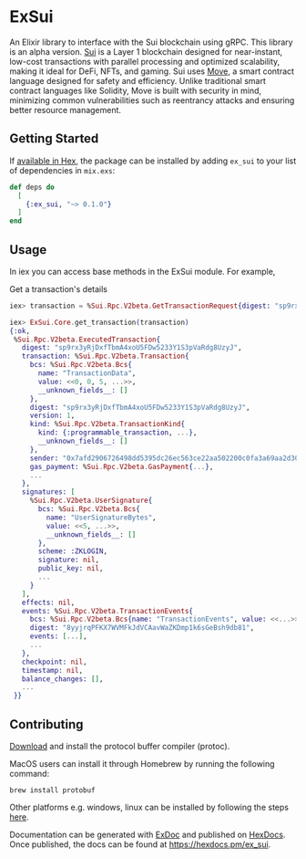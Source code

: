 # ExSui

An Elixir library to interface with the Sui blockchain using gRPC. This library is an alpha version.
[Sui](https://sui.io/) is a Layer 1 blockchain designed for near-instant, low-cost transactions with parallel processing and optimized scalability, making it ideal for DeFi, NFTs, and gaming. Sui uses [Move](https://sui.io/move), a smart contract language designed for safety and efficiency. Unlike traditional smart contract languages like Solidity, Move is built with security in mind, minimizing common vulnerabilities such as reentrancy attacks and ensuring better resource management.


## Getting Started

If [available in Hex](https://hex.pm/docs/publish), the package can be installed
by adding `ex_sui` to your list of dependencies in `mix.exs`:

```elixir
def deps do
  [
    {:ex_sui, "~> 0.1.0"}
  ]
end
```

## Usage
In iex you can access base methods in the ExSui module. For example,

Get a transaction's details

```elixir
iex> transaction = %Sui.Rpc.V2beta.GetTransactionRequest{digest: "sp9rx3yRjDxfTbmA4xoU5FDw5233Y1S3pVaRdg8UzyJ", read_mask: %{paths: ["digest", "signatures", "events", "transaction"]}}

iex> ExSui.Core.get_transaction(transaction)
{:ok,
 %Sui.Rpc.V2beta.ExecutedTransaction{
   digest: "sp9rx3yRjDxfTbmA4xoU5FDw5233Y1S3pVaRdg8UzyJ",
   transaction: %Sui.Rpc.V2beta.Transaction{
     bcs: %Sui.Rpc.V2beta.Bcs{
       name: "TransactionData",
       value: <<0, 0, 5, ...>>,
       __unknown_fields__: []
     },
     digest: "sp9rx3yRjDxfTbmA4xoU5FDw5233Y1S3pVaRdg8UzyJ",
     version: 1,
     kind: %Sui.Rpc.V2beta.TransactionKind{
       kind: {:programmable_transaction, ...},
       __unknown_fields__: []
     },
     sender: "0x7afd2906726498dd5395dc26ec563ce22aa502200c0fa3a69aa2d30f2b382027",
     gas_payment: %Sui.Rpc.V2beta.GasPayment{...},
     ...
   },
   signatures: [
     %Sui.Rpc.V2beta.UserSignature{
       bcs: %Sui.Rpc.V2beta.Bcs{
         name: "UserSignatureBytes",
         value: <<5, ...>>,
         __unknown_fields__: []
       },
       scheme: :ZKLOGIN,
       signature: nil,
       public_key: nil,
       ...
     }
   ],
   effects: nil,
   events: %Sui.Rpc.V2beta.TransactionEvents{
     bcs: %Sui.Rpc.V2beta.Bcs{name: "TransactionEvents", value: <<...>>, ...},
     digest: "8yyjrqPFKX7WVMFkJdVCAavWaZKDmp1k6sGeBsh9db81",
     events: [...],
     ...
   },
   checkpoint: nil,
   timestamp: nil,
   balance_changes: [],
   ...
 }}

```


## Contributing

[Download](https://github.com/protocolbuffers/protobuf?tab=readme-ov-file#protobuf-compiler-installation) and install the protocol buffer compiler (protoc).

MacOS users can install it through Homebrew by running the following command: 
```
brew install protobuf
```
Other platforms e.g. windows, linux can be installed by following the steps [here](https://github.com/protocolbuffers/protobuf?tab=readme-ov-file#protobuf-compiler-installation).

Documentation can be generated with [ExDoc](https://github.com/elixir-lang/ex_doc)
and published on [HexDocs](https://hexdocs.pm). Once published, the docs can
be found at <https://hexdocs.pm/ex_sui>.

